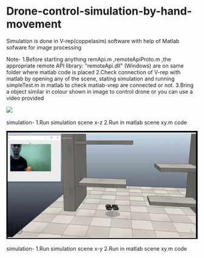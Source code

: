 # Drone-control-simulation-by-hand-movement
Simulation is done in V-rep(coppelasim) software with help of Matlab sofware for image processing

Note- 1.Before starting anything remApi.m ,remoteApiProto.m ,the appropriate remote API library: "remoteApi.dll" (Windows) are on same folder where matlab code is placed
      2.Check connection of V-rep with matlab by opening any of the scene, stating simulation and running simpleTest.m in matlab to check matlab-vrep are connected or not.
      3.Bring a object similar in colour shown in image to control drone or you can use a video provided 
      
![](picture/x-z.gif)

simulation- 1.Run simulation scene x-z 
            2.Run in matlab scene xy.m code 
            
![](picture/x-y.gif)

simulation- 1.Run simulation scene x-y 
            2.Run in matlab scene xy.m code
